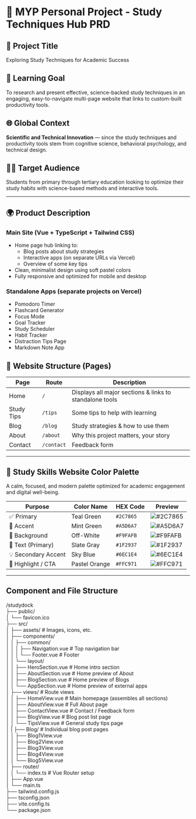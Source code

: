 # 📘 MYP Personal Project - Study Techniques Hub PRD

## 🔖 Project Title

Exploring Study Techniques for Academic Success

## 🎯 Learning Goal

To research and present effective, science-backed study techniques in an engaging, easy-to-navigate multi-page website that links to custom-built productivity tools.

## 🌐 Global Context

**Scientific and Technical Innovation** — since the study techniques and productivity tools stem from cognitive science, behavioral psychology, and technical design.

## 🧑‍🎓 Target Audience

Students from primary through tertiary education looking to optimize their study habits with science-based methods and interactive tools.

---

## 🌍 Product Description

### Main Site (Vue + TypeScript + Tailwind CSS)

- Home page hub linking to:
  - Blog posts about study strategies
  - Interactive apps (on separate URLs via Vercel)
  - Overview of some key tips
- Clean, minimalist design using soft pastel colors
- Fully responsive and optimized for mobile and desktop

### Standalone Apps (separate projects on Vercel)

- Pomodoro Timer
- Flashcard Generator
- Focus Mode
- Goal Tracker
- Study Scheduler
- Habit Tracker
- Distraction Tips Page
- Markdown Note App

## 🧭 Website Structure (Pages)

| Page       | Route        | Description                                              |
|------------|--------------|----------------------------------------------------------|
| Home       | `/`          | Displays all major sections & links to standalone tools |
| Study Tips | `/tips`| Some tips to help with learning                     |
| Blog       | `/blog`      | Study strategies & how to use them |
| About      | `/about`     | Why this project matters, your story                    |
| Contact    | `/contact`   | Feedback form                                           |

---

## 🎨 Study Skills Website Color Palette

A calm, focused, and modern palette optimized for academic engagement and digital well-being.

| Purpose               | Color Name         | HEX Code   | Preview |
|-----------------------|--------------------|------------|---------|
| ✅ Primary            | Teal Green         | `#2C7865`  | ![#2C7865](https://via.placeholder.com/15/2C7865/000000?text=+) |
| 🎯 Accent             | Mint Green         | `#A5D6A7`  | ![#A5D6A7](https://via.placeholder.com/15/A5D6A7/000000?text=+) |
| 💭 Background         | Off-White          | `#F9FAFB`  | ![#F9FAFB](https://via.placeholder.com/15/F9FAFB/000000?text=+) |
| 📝 Text (Primary)     | Slate Gray         | `#1F2937`  | ![#1F2937](https://via.placeholder.com/15/1F2937/000000?text=+) |
| 💡 Secondary Accent   | Sky Blue           | `#6EC1E4`  | ![#6EC1E4](https://via.placeholder.com/15/6EC1E4/000000?text=+) |
| 🔆 Highlight / CTA    | Pastel Orange      | `#FFC971`  | ![#FFC971](https://via.placeholder.com/15/FFC971/000000?text=+) |

---

## Component and File Structure

/studydock  
├── public/  
│ └── favicon.ico  
├── src/  
│ ├── assets/ # Images, icons, etc.  
│ ├── components/  
│ │ ├── common/  
│ │ │ ├── Navigation.vue # Top navigation bar  
│ │ │ └── Footer.vue # Footer  
│ │ └── layout/  
│ │ ├── HeroSection.vue # Home intro section  
│ │ ├── AboutSection.vue # Home preview of About  
│ │ ├── BlogSection.vue # Home preview of Blogs  
│ │ └── AppSection.vue # Home preview of external apps  
│ ├── views/ # Route views  
│ │ ├── HomeView.vue # Main homepage (assembles all sections)  
│ │ ├── AboutView.vue # Full About page  
│ │ ├── ContactView.vue # Contact / Feedback form  
│ │ ├── BlogView.vue # Blog post list page  
│ │ └── TipsView.vue # General study tips page  
│ | ├── Blog/ # Individual blog post pages  
│ │     ├── Blog1View.vue  
│ │     ├── Blog2View.vue  
│ │     ├── Blog3View.vue  
│ │     ├── Blog4View.vue  
│ │     └── Blog5View.vue  
│ ├── router/  
│ │ └── index.ts # Vue Router setup  
│ ├── App.vue  
│ └── main.ts  
├── tailwind.config.js  
├── tsconfig.json  
├── vite.config.ts  
└── package.json
